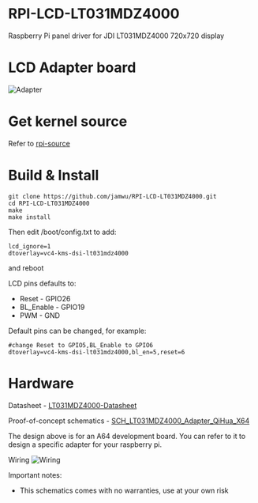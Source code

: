 # RPI-LCD-LT031MDZ4000
Raspberry Pi panel driver for JDI LT031MDZ4000 720x720 display

# LCD Adapter board 
![Adapter](https://raw.githubusercontent.com/jamwu/RPI-LCD-LT031MDZ4000/main/images/result.jpg)


# Get kernel source
Refer to [rpi-source](https://github.com/RPi-Distro/rpi-source)


# Build & Install
```
git clone https://github.com/jamwu/RPI-LCD-LT031MDZ4000.git
cd RPI-LCD-LT031MDZ4000
make
make install
```
Then edit /boot/config.txt to add:
```
lcd_ignore=1
dtoverlay=vc4-kms-dsi-lt031mdz4000
```
and reboot

LCD pins defaults to:
- Reset - GPIO26
- BL_Enable - GPIO19
- PWM - GND

Default pins can be changed, for example:
```
#change Reset to GPIO5,BL_Enable to GPIO6
dtoverlay=vc4-kms-dsi-lt031mdz4000,bl_en=5,reset=6

```

# Hardware

Datasheet - [LT031MDZ4000-Datasheet](https://wenku.baidu.com/view/c4c5a559680203d8ce2f24f7.html)

Proof-of-concept schematics - [SCH_LT031MDZ4000_Adapter_QiHua_X64](https://raw.githubusercontent.com/jamwu/RPI-LCD-LT031MDZ4000/main/SCH_LT031MDZ4000_Adapter_QiHua_X64.pdf)

The design above is for an A64 development board.
You can refer to it to design a specific adapter for your raspberry pi.

Wiring
![Wiring](https://raw.githubusercontent.com/jamwu/RPI-LCD-LT031MDZ4000/main/images/wiring.jpg)


Important notes:
- This schematics comes with no warranties, use at your own risk

